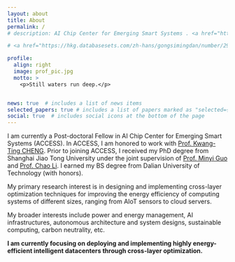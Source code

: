 ```yaml
---
layout: about
title: About
permalink: /
# description: AI Chip Center for Emerging Smart Systems . <a href="https://hkust.edu.hk/">Hong Kong University of Science and Technology</a> . Hong Kong Science Park . Pak Shek Kok . Hong Kong.

# <a href="https://hkg.databasesets.com/zh-hans/gongsimingdan/number/2927539">

profile:
  align: right
  image: prof_pic.jpg
  motto: >
    <p>Still waters run deep.</p>


news: true  # includes a list of news items
selected_papers: true # includes a list of papers marked as "selected={true}"
social: true  # includes social icons at the bottom of the page
---
```


I am currently a Post-doctoral Fellow in AI Chip Center for Emerging Smart Systems (ACCESS). In ACCESS, I am honored to work with <a href="https://seng.hkust.edu.hk/about/people/faculty/tim-kwang-ting-cheng">Prof. Kwang-Ting CHENG</a>. Prior to joining ACCESS, I received my PhD degree from Shanghai Jiao Tong University under the joint supervision of <a href="https://www.cs.sjtu.edu.cn/~guo-my">Prof. Minyi Guo</a> and <a href="https://www.cs.sjtu.edu.cn/~lichao/index.html">Prof. Chao Li</a>. I earned my BS degree from Dalian University of Technology (with honors).

<!-- My primary research areas include architecture/system optimization techniques to provide the optimal tradeoff between performance (e.g., latency, accuracy, QoS, etc.) and energy efficiency for computing systems of different sizes including IoT devices, cloud servers, etc. 


My broader research interests include: power/energy management, smart architectures/systems, sustainable computing platforms, available/scalable infrastructures, carbon neutrality, etc. -->


My primary research interest is in designing and implementing cross-layer optimization techniques for improving the energy efficiency of computing systems of different sizes, ranging from AIoT sensors to cloud servers. 

My broader interests include power and energy management, AI infrastructures, autonomous architecture and system designs, sustainable computing, carbon neutrality, etc. 

**I am currently focusing on deploying and implementing highly energy-efficient intelligent datacenters through cross-layer optimization.**

<!-- to design and implement next-genegration, green computers. -->
<!-- also include emerging technologies and evolving applications that could ultimately shape the next-generation computers. -->

<!-- **My research interests include**:

**Highly-Ecient Cloud Platforms**: Architecture design and system optimization for better utilizing power resource to improve performance as well as energy eciency of both existing and emerging applications running on cloud platforms.

**Highly-Available Computer Systems**: Resilient power and energy optimization frameworks for protecting computer systems from a malicious adversary who exploits the vulnerabilities within aggressive power provisioning and management schemes.

**Highly-Scalable Data Centers**: Cross-layer designs of managing various heterogeneous power infrastructures and computing components to put the energy-saving limits of current data centers for supporting scale-out workloads and servers. -->
